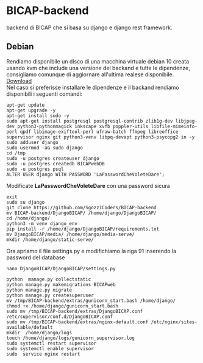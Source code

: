 # BICAP-backend
backend di BICAP che si basa su django e django rest framework.

## Debian
Rendiamo disponibile un disco di una macchina virtuale debian 10 creata usando kvm che include una versione del backand e tutte le dipendenze, consigliamo comunque di aggiornare all'ultima realese disponibile. [Download](https://drive.google.com/file/d/15QN-K7I9G_NVt0x-U296YSIfhLHXZT1I/view?usp=sharing)  
Nel caso si preferisse installare le dipendenze e il backand rendiamo disponibili i seguenti comandi:
```console
apt-get update
apt-get upgrade -y
apt-get install sudo -y
sudo apt-get install postgresql postgresql-contrib zlib1g-dev libjpeg-dev python3-pythonmagick inkscape xvfb poppler-utils libfile-mimeinfo-perl qpdf libimage-exiftool-perl ufraw-batch ffmpeg libreoffice supervisor nginx git python3-venv libpq-devapt python3-psycopg2 in -y
sudo adduser django
sudo usermod -aG sudo django
cd /tmp
sudo -u postgres createuser django
sudo -u postgres createdb BICAPwebDB
sudo -u postgres psql
ALTER USER django WITH PASSWORD 'LaPasswordCheVoleteDare';
```
Modificate **LaPasswordCheVoleteDare** con una password sicura

```console
exit
sudo su django
git clone https://github.com/SgozziCoders/BICAP-backend
mv BICAP-backend/DjangoBICAP/ /home/django/DjangoBICAP/
cd /home/django/
python3 -m venv django_env
pip install -r /home/django/DjangoBICAP/requirements.txt
mv DjangoBICAP/media/ /home/django/media-serve/
mkdir /home/django/static-serve/
```

Ora apriamo il file settings.py e modifichiamo la riga 91 inserendo la password del database
```console
nano DjangoBICAP/DjangoBICAP/settings.py
```

```console
python  manage.py collectstatic
python manage.py makemigrations BICAPweb
python manage.py migrate
python manage.py createsuperuser
mv /tmp/BICAP-backend/extras/gunicorn_start.bash /home/django/
chmod +x /home/django/gunicorn_start.bash
sudo mv /tmp/BICAP-backend/extras/DjangoBICAP.conf /etc/supervisor/conf.d/DjangoBICAP.conf
sudo mv /tmp/BICAP-backend/extras/nginx-default.conf /etc/nginx/sites-available/default
mkdir  /home/django/logs
touch /home/django/logs/gunicorn_supervisor.log
sudo systemctl restart supervisor
sudo systemctl enable supervisor
sudo  service nginx restart
```
